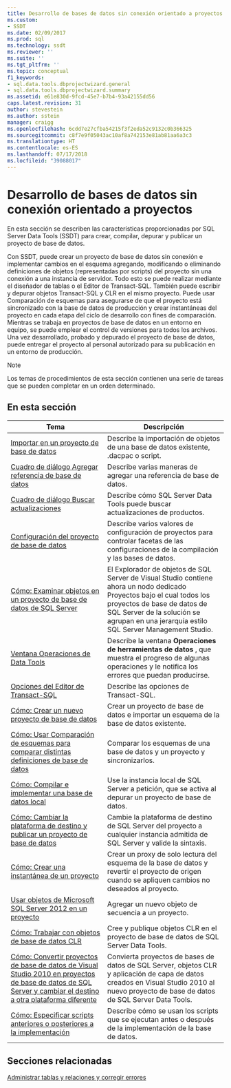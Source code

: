 ```yaml
---
title: Desarrollo de bases de datos sin conexión orientado a proyectos | Microsoft Docs
ms.custom:
- SSDT
ms.date: 02/09/2017
ms.prod: sql
ms.technology: ssdt
ms.reviewer: ''
ms.suite: ''
ms.tgt_pltfrm: ''
ms.topic: conceptual
f1_keywords:
- sql.data.tools.dbprojectwizard.general
- sql.data.tools.dbprojectwizard.summary
ms.assetid: e61e830d-9fcd-45e7-b7b4-93a42155dd56
caps.latest.revision: 31
author: stevestein
ms.author: sstein
manager: craigg
ms.openlocfilehash: 6cdd7e27cfba54215f3f2eda52c9132c0b366325
ms.sourcegitcommit: c8f7e9f05043ac10af8a742153e81ab81aa6a3c3
ms.translationtype: HT
ms.contentlocale: es-ES
ms.lasthandoff: 07/17/2018
ms.locfileid: "39088017"
---
```

# <a name="project-oriented-offline-database-development"></a>Desarrollo de bases de datos sin conexión orientado a proyectos
En esta sección se describen las características proporcionadas por SQL Server Data Tools (SSDT) para crear, compilar, depurar y publicar un proyecto de base de datos.  
  
Con SSDT, puede crear un proyecto de base de datos sin conexión e implementar cambios en el esquema agregando, modificando o eliminando definiciones de objetos (representadas por scripts) del proyecto sin una conexión a una instancia de servidor. Todo esto se puede realizar mediante el diseñador de tablas o el Editor de Transact\-SQL. También puede escribir y depurar objetos Transact\-SQL y CLR en el mismo proyecto. Puede usar Comparación de esquemas para asegurarse de que el proyecto está sincronizado con la base de datos de producción y crear instantáneas del proyecto en cada etapa del ciclo de desarrollo con fines de comparación. Mientras se trabaja en proyectos de base de datos en un entorno en equipo, se puede emplear el control de versiones para todos los archivos. Una vez desarrollado, probado y depurado el proyecto de base de datos, puede entregar el proyecto al personal autorizado para su publicación en un entorno de producción.  
  
> [!NOTE]  
> Los temas de procedimientos de esta sección contienen una serie de tareas que se pueden completar en un orden determinado.  
  
## <a name="in-this-section"></a>En esta sección  
  
|Tema|Descripción|  
|---------|---------------|  
|[Importar en un proyecto de base de datos](../ssdt/import-into-a-database-project.md)|Describe la importación de objetos de una base de datos existente, .dacpac o script.|  
|[Cuadro de diálogo Agregar referencia de base de datos](../ssdt/add-database-reference-dialog-box.md)|Describe varias maneras de agregar una referencia de base de datos.|  
|[Cuadro de diálogo Buscar actualizaciones](../ssdt/check-for-updates-dialog-box.md)|Describe cómo SQL Server Data Tools puede buscar actualizaciones de productos.|  
|[Configuración del proyecto de base de datos](../ssdt/database-project-settings.md)|Describe varios valores de configuración de proyectos para controlar facetas de las configuraciones de la compilación y las bases de datos.|  
|[Cómo: Examinar objetos en un proyecto de base de datos de SQL Server](../ssdt/how-to-browse-objects-in-a-sql-server-database-project.md)|El Explorador de objetos de SQL Server de Visual Studio contiene ahora un nodo dedicado Proyectos bajo el cual todos los proyectos de base de datos de SQL Server de la solución se agrupan en una jerarquía estilo SQL Server Management Studio.|  
|[Ventana Operaciones de Data Tools](../ssdt/data-tools-operations-window.md)|Describe la ventana **Operaciones de herramientas de datos** , que muestra el progreso de algunas operaciones y le notifica los errores que puedan producirse.|  
|[Opciones del Editor de Transact-SQL](../ssdt/transact-sql-editor-options.md)|Describe las opciones de Transact\-SQL.|  
|[Cómo: Crear un nuevo proyecto de base de datos](../ssdt/how-to-create-a-new-database-project.md)|Crear un proyecto de base de datos e importar un esquema de la base de datos existente.|  
|[Cómo: Usar Comparación de esquemas para comparar distintas definiciones de base de datos](../ssdt/how-to-use-schema-compare-to-compare-different-database-definitions.md)|Comparar los esquemas de una base de datos y un proyecto y sincronizarlos.|  
|[Cómo: Compilar e implementar una base de datos local](../ssdt/how-to-build-and-deploy-to-a-local-database.md)|Use la instancia local de SQL Server a petición, que se activa al depurar un proyecto de base de datos.|  
|[Cómo: Cambiar la plataforma de destino y publicar un proyecto de base de datos](../ssdt/how-to-change-target-platform-and-publish-a-database-project.md)|Cambie la plataforma de destino de SQL Server del proyecto a cualquier instancia admitida de SQL Server y valide la sintaxis.|  
|[Cómo: Crear una instantánea de un proyecto](../ssdt/how-to-create-a-snapshot-of-a-project.md)|Crear un proxy de solo lectura del esquema de la base de datos y revertir el proyecto de origen cuando se apliquen cambios no deseados al proyecto.|  
|[Usar objetos de Microsoft SQL Server 2012 en un proyecto](../ssdt/how-to-use-microsoft-sql-server-2012-objects-in-your-project.md)|Agregar un nuevo objeto de secuencia a un proyecto.|  
|[Cómo: Trabajar con objetos de base de datos CLR](../ssdt/how-to-work-with-clr-database-objects.md)|Cree y publique objetos CLR en el proyecto de base de datos de SQL Server Data Tools.|  
|[Cómo: Convertir proyectos de base de datos de Visual Studio 2010 en proyectos de base de datos de SQL Server y cambiar el destino a otra plataforma diferente](../ssdt/how-to-convert-visual-studio-2010-database-projects-to-ssql-server-projects.md)|Convierta proyectos de bases de datos de SQL Server, objetos CLR y aplicación de capa de datos creados en Visual Studio 2010 al nuevo proyecto de base de datos de SQL Server Data Tools.|  
|[Cómo: Especificar scripts anteriores o posteriores a la implementación](../ssdt/how-to-specify-predeployment-or-postdeployment-scripts.md)|Describe cómo se usan los scripts que se ejecutan antes o después de la implementación de la base de datos.|  
  
## <a name="related-sections"></a>Secciones relacionadas  
[Administrar tablas y relaciones y corregir errores](../ssdt/manage-tables-relationships-and-fix-errors.md)  
  
